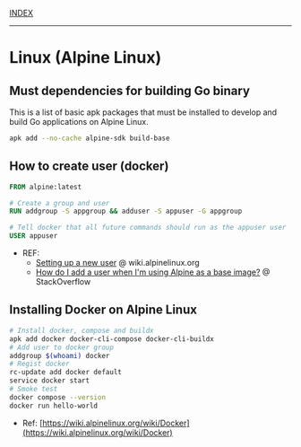 [INDEX](../)

---

# Linux (Alpine Linux)

## Must dependencies for building Go binary

This is a list of basic apk packages that must be installed to develop and build Go applications on Alpine Linux.

```bash
apk add --no-cache alpine-sdk build-base
```

## How to create user (docker)

```dockerfile
FROM alpine:latest

# Create a group and user
RUN addgroup -S appgroup && adduser -S appuser -G appgroup

# Tell docker that all future commands should run as the appuser user
USER appuser
```

- REF:
  - [Setting up a new user](https://wiki.alpinelinux.org/wiki/Setting_up_a_new_user) @ wiki.alpinelinux.org
  - [How do I add a user when I'm using Alpine as a base image?](https://stackoverflow.com/a/49955098/18152508) @ StackOverflow

## Installing Docker on Alpine Linux

```bash
# Install docker, compose and buildx
apk add docker docker-cli-compose docker-cli-buildx
# Add user to docker group
addgroup $(whoami) docker
# Regist docker
rc-update add docker default
service docker start
# Smoke test
docker compose --version
docker run hello-world
```

- Ref: [https://wiki.alpinelinux.org/wiki/Docker](https://wiki.alpinelinux.org/wiki/Docker)